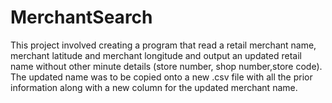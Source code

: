 # MerchantSearch
This project involved creating a program that read a retail merchant name, merchant latitude and merchant longitude and output an updated retail name without other minute details (store number, shop number,store code). The updated name was to be copied onto a new .csv file with all the prior information along with a new column for the updated merchant name.
